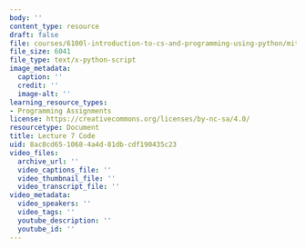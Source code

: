 ```yaml
---
body: ''
content_type: resource
draft: false
file: courses/6100l-introduction-to-cs-and-programming-using-python/mit6_100l_f22_lec07_code.py
file_size: 6041
file_type: text/x-python-script
image_metadata:
  caption: ''
  credit: ''
  image-alt: ''
learning_resource_types:
- Programming Assignments
license: https://creativecommons.org/licenses/by-nc-sa/4.0/
resourcetype: Document
title: Lecture 7 Code
uid: 8ac8cd65-1068-4a4d-81db-cdf190435c23
video_files:
  archive_url: ''
  video_captions_file: ''
  video_thumbnail_file: ''
  video_transcript_file: ''
video_metadata:
  video_speakers: ''
  video_tags: ''
  youtube_description: ''
  youtube_id: ''
---
```

